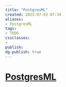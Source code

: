 ```yaml
---
title: "PostgresML"
created: 2023-07-03 07:34
aliases: 
- PostgresML
tags:
- TODO
cssclasses:
- 
publish:
dg-publish: true
---
```


<!-- 
tags: 
-->

<!--internal
parent:: [[]]
child:: [[]]
related:: [[]]
-->

<!--external
- [ ] [Generating LLM embeddings with open source models in PostgresML](https://postgresml.org/blog/generating-llm-embeddings-with-open-source-models-in-postgresml)
-->

# [PostgresML](https://github.com/postgresml/postgresml)
